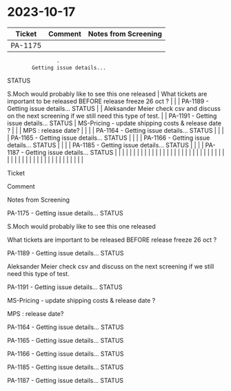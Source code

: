# 2023-10-17

| Ticket | Comment | Notes from Screening |
|---|---|---|
| PA-1175
                    -
            Getting issue details...
STATUS

 S.Moch would probably like to see this one released | What tickets are important to be released BEFORE release freeze 26 oct ? |  |
| PA-1189
                    -
            Getting issue details...
STATUS |  | Aleksander Meier check csv and discuss on the next screening if we still need this type of test. |
| PA-1191
                    -
            Getting issue details...
STATUS | MS-Pricing - update shipping costs & release date ? |  |
| MPS : release date? |  |  |
| PA-1164
                    -
            Getting issue details...
STATUS |  |  |
| PA-1165
                    -
            Getting issue details...
STATUS |  |  |
| PA-1166
                    -
            Getting issue details...
STATUS |  |  |
| PA-1185
                    -
            Getting issue details...
STATUS |  |  |
| PA-1187
                    -
            Getting issue details...
STATUS |  |  |
|  |  |  |
|  |  |  |
|  |  |  |
|  |  |  |
|  |  |  |
|  |  |  |
|  |  |  |
|  |  |  |
|  |  |  |
|  |  |  |
|  |  |  |
|  |  |  |

Ticket

Comment

Notes from Screening

PA-1175
                    -
            Getting issue details...
STATUS

 S.Moch would probably like to see this one released

What tickets are important to be released BEFORE release freeze 26 oct ?

PA-1189
                    -
            Getting issue details...
STATUS

Aleksander Meier check csv and discuss on the next screening if we still need this type of test.

PA-1191
                    -
            Getting issue details...
STATUS

MS-Pricing - update shipping costs & release date ?

MPS : release date?

PA-1164
                    -
            Getting issue details...
STATUS

PA-1165
                    -
            Getting issue details...
STATUS

PA-1166
                    -
            Getting issue details...
STATUS

PA-1185
                    -
            Getting issue details...
STATUS

PA-1187
                    -
            Getting issue details...
STATUS

